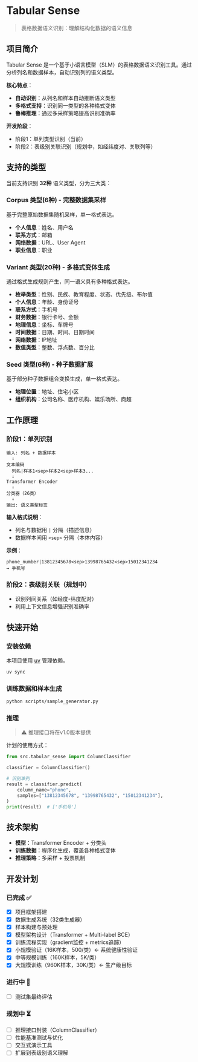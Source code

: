 # Tabular Sense

> 表格数据语义识别：理解结构化数据的语义信息

## 项目简介

Tabular Sense 是一个基于小语言模型（SLM）的表格数据语义识别工具。通过分析列名和数据样本，自动识别列的语义类型。

**核心特点**：

- **自动识别**：从列名和样本自动推断语义类型
- **多格式支持**：识别同一类型的各种格式变体
- **鲁棒推理**：通过多采样策略提高识别准确率

**开发阶段**：

- 阶段1：单列类型识别（当前）
- 阶段2：表级别关联识别（规划中，如经纬度对、关联列等）

## 支持的类型

当前支持识别 **32种** 语义类型，分为三大类：

### Corpus 类型(6种) - 完整数据集采样

基于完整原始数据集随机采样，单一格式表达。

- **个人信息**：姓名、用户名
- **联系方式**：邮箱
- **网络数据**：URL、User Agent
- **职业信息**：职业

### Variant 类型(20种) - 多格式变体生成

通过格式生成规则产生，同一语义具有多种格式表达。

- **枚举类型**：性别、民族、教育程度、状态、优先级、布尔值
- **个人信息**：年龄、身份证号
- **联系方式**：手机号
- **财务数据**：银行卡号、金额
- **地理信息**：坐标、车牌号
- **时间数据**：日期、时间、日期时间
- **网络数据**：IP地址
- **数值类型**：整数、浮点数、百分比

### Seed 类型(6种) - 种子数据扩展

基于部分种子数据组合变换生成，单一格式表达。

- **地理位置**：地址、住宅小区
- **组织机构**：公司名称、医疗机构、娱乐场所、商超

## 工作原理

### 阶段1：单列识别

```
输入: 列名 + 数据样本
  ↓
文本编码
  列名|样本1<sep>样本2<sep>样本3...
  ↓
Transformer Encoder
  ↓
分类器（26类）
  ↓
输出: 语义类型标签
```

**输入格式说明**：

- 列名与数据用 `|` 分隔（描述信息）
- 数据样本间用 `<sep>` 分隔（本体内容）

**示例**：

```
phone_number|13812345678<sep>13998765432<sep>15012341234
→ 手机号
```

### 阶段2：表级别关联（规划中）

- 识别列间关系（如经度-纬度配对）
- 利用上下文信息增强识别准确率

## 快速开始

### 安装依赖

本项目使用 [uv](https://github.com/astral-sh/uv) 管理依赖。

```bash
uv sync
```

### 训练数据和样本生成

```bash
python scripts/sample_generator.py
```

### 推理

> ⚠️ 推理接口将在v1.0版本提供

计划的使用方式：

```python
from src.tabular_sense import ColumnClassifier

classifier = ColumnClassifier()

# 识别单列
result = classifier.predict(
    column_name="phone",
    samples=["13812345678", "13998765432", "15012341234"],
)
print(result)  # ['手机号']
```

## 技术架构

- **模型**：Transformer Encoder + 分类头
- **训练数据**：程序化生成，覆盖各种格式变体
- **推理策略**：多采样 + 投票机制

## 开发计划

### 已完成 ✅

- [x] 项目框架搭建
- [x] 数据生成系统（32类生成器）
- [x] 样本构建与预处理
- [x] 模型架构设计（Transformer + Multi-label BCE）
- [x] 训练流程实现（gradient监控 + metrics追踪）
- [x] 小规模验证（16K样本，500/类）← 系统健康性验证
- [x] 中等规模训练（160K样本，5K/类）
- [x] 大规模训练（960K样本，30K/类）← 生产级目标

### 进行中 🚧

- [ ] 测试集最终评估

### 规划中 ⏳

- [ ] 推理接口封装（ColumnClassifier）
- [ ] 性能基准测试与优化
- [ ] 交互式演示工具
- [ ] 扩展到表级别语义理解
